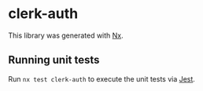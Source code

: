 # clerk-auth

This library was generated with [Nx](https://nx.dev).

## Running unit tests

Run `nx test clerk-auth` to execute the unit tests via [Jest](https://jestjs.io).
